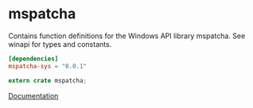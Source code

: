 # mspatcha #
Contains function definitions for the Windows API library mspatcha. See winapi for types and constants.

```toml
[dependencies]
mspatcha-sys = "0.0.1"
```

```rust
extern crate mspatcha;
```

[Documentation](https://retep998.github.io/doc/winapi/mspatcha/)
